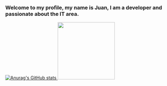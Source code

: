 ### Welcome to my profile, my name is Juan, I am a developer and passionate about the IT area.

<div>
  <a href="https://github.com/juancarlosribeiro">

![Anurag's GitHub stats](https://github-readme-stats.vercel.app/api?username=juancarlosribeiro&show_icons=true&theme=dark)
    <img height="180em" src="https://github-readme-stats.vercel.app/api/top-langs/?username=juancarlosribeiro&layout=compact&langs_count=7&theme=dark"/>
</div>


